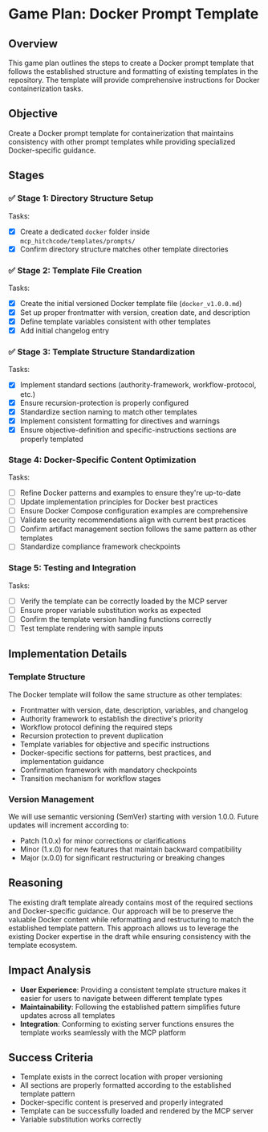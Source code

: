 # Game Plan: Docker Prompt Template

## Overview
This game plan outlines the steps to create a Docker prompt template that follows the established structure and formatting of existing templates in the repository. The template will provide comprehensive instructions for Docker containerization tasks.

## Objective
Create a Docker prompt template for containerization that maintains consistency with other prompt templates while providing specialized Docker-specific guidance.

## Stages

### ✅ Stage 1: Directory Structure Setup
Tasks:
- [x] Create a dedicated `docker` folder inside `mcp_hitchcode/templates/prompts/`
- [x] Confirm directory structure matches other template directories

### ✅ Stage 2: Template File Creation
Tasks:
- [x] Create the initial versioned Docker template file (`docker_v1.0.0.md`)
- [x] Set up proper frontmatter with version, creation date, and description
- [x] Define template variables consistent with other templates
- [x] Add initial changelog entry

### ✅ Stage 3: Template Structure Standardization
Tasks:
- [x] Implement standard sections (authority-framework, workflow-protocol, etc.)
- [x] Ensure recursion-protection is properly configured
- [x] Standardize section naming to match other templates
- [x] Implement consistent formatting for directives and warnings
- [x] Ensure objective-definition and specific-instructions sections are properly templated

### Stage 4: Docker-Specific Content Optimization
Tasks:
- [ ] Refine Docker patterns and examples to ensure they're up-to-date
- [ ] Update implementation principles for Docker best practices
- [ ] Ensure Docker Compose configuration examples are comprehensive
- [ ] Validate security recommendations align with current best practices
- [ ] Confirm artifact management section follows the same pattern as other templates
- [ ] Standardize compliance framework checkpoints

### Stage 5: Testing and Integration
Tasks:
- [ ] Verify the template can be correctly loaded by the MCP server
- [ ] Ensure proper variable substitution works as expected
- [ ] Confirm the template version handling functions correctly
- [ ] Test template rendering with sample inputs

## Implementation Details

### Template Structure
The Docker template will follow the same structure as other templates:
- Frontmatter with version, date, description, variables, and changelog
- Authority framework to establish the directive's priority
- Workflow protocol defining the required steps
- Recursion protection to prevent duplication
- Template variables for objective and specific instructions
- Docker-specific sections for patterns, best practices, and implementation guidance
- Confirmation framework with mandatory checkpoints
- Transition mechanism for workflow stages

### Version Management
We will use semantic versioning (SemVer) starting with version 1.0.0. Future updates will increment according to:
- Patch (1.0.x) for minor corrections or clarifications
- Minor (1.x.0) for new features that maintain backward compatibility
- Major (x.0.0) for significant restructuring or breaking changes

## Reasoning
The existing draft template already contains most of the required sections and Docker-specific guidance. Our approach will be to preserve the valuable Docker content while reformatting and restructuring to match the established template pattern. This approach allows us to leverage the existing Docker expertise in the draft while ensuring consistency with the template ecosystem.

## Impact Analysis
- **User Experience**: Providing a consistent template structure makes it easier for users to navigate between different template types
- **Maintainability**: Following the established pattern simplifies future updates across all templates
- **Integration**: Conforming to existing server functions ensures the template works seamlessly with the MCP platform

## Success Criteria
- Template exists in the correct location with proper versioning
- All sections are properly formatted according to the established template pattern
- Docker-specific content is preserved and properly integrated
- Template can be successfully loaded and rendered by the MCP server
- Variable substitution works correctly 
